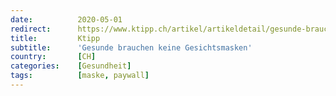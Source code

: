 ```yaml
---
date:          2020-05-01
redirect:      https://www.ktipp.ch/artikel/artikeldetail/gesunde-brauchen-keine-gesichtsmasken/
title:         Ktipp
subtitle:      'Gesunde brauchen keine Gesichtsmasken'
country:       [CH]
categories:    [Gesundheit]
tags:          [maske, paywall]
---
```

